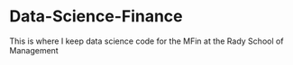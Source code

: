 # Data-Science-Finance
This is where I keep data science code for the MFin at the Rady School of Management
